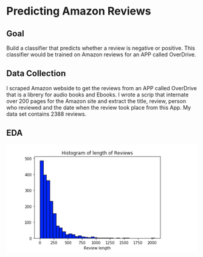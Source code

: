 # Predicting Amazon Reviews

## Goal
Build a classifier that predicts whether a review is negative or positive. This classifier would be trained on Amazon reviews for an APP called OverDrive.

## Data Collection
I scraped Amazon webside to get the reviews from an APP called OverDrive that is a librery for audio books and Ebooks. I wrote a scrip that internate over 200 pages for the Amazon site and extract the title, review, person who reviewed and the date when the review took place from this App. My data set contains 2388 reviews.

## EDA 

  ![](Screen%20Shot%202020-02-18%20at%204.30.35%20PM.png)




